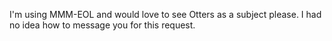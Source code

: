 I'm using MMM-EOL and would love to see Otters as a subject please. I had no idea how to message you for this request.
